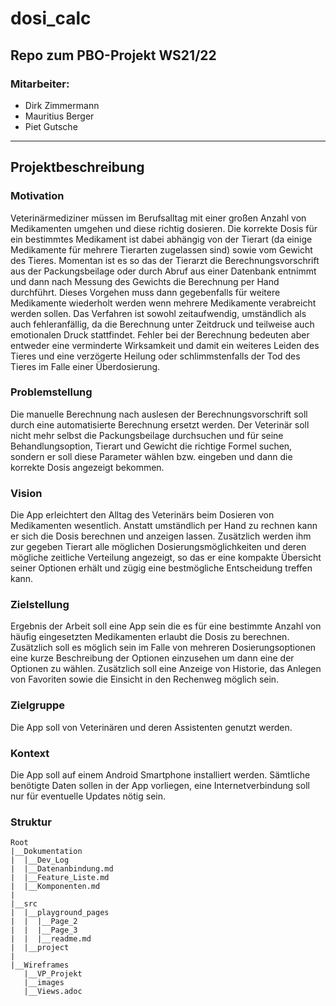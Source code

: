 # dosi_calc
## Repo zum PBO-Projekt WS21/22

### Mitarbeiter:
* Dirk Zimmermann
* Mauritius Berger
* Piet Gutsche
 --- 

## Projektbeschreibung 

### Motivation
Veterinärmediziner müssen im Berufsalltag mit einer großen Anzahl von Medikamenten umgehen und diese richtig dosieren. Die korrekte Dosis für ein bestimmtes Medikament ist dabei abhängig von der Tierart (da einige Medikamente für mehrere Tierarten zugelassen sind) sowie vom Gewicht des Tieres. Momentan ist es so das der Tierarzt die Berechnungsvorschrift aus der Packungsbeilage oder durch Abruf aus einer Datenbank entnimmt und dann nach Messung des Gewichts die Berechnung per Hand durchführt. Dieses Vorgehen muss dann gegebenfalls für weitere Medikamente wiederholt werden wenn mehrere Medikamente verabreicht werden sollen. Das Verfahren ist sowohl zeitaufwendig, umständlich als auch fehleranfällig, da die Berechnung unter Zeitdruck und teilweise auch emotionalen Druck stattfindet. Fehler bei der Berechnung bedeuten aber entweder eine verminderte Wirksamkeit und damit ein weiteres Leiden des Tieres und eine verzögerte Heilung oder schlimmstenfalls der Tod des Tieres im Falle einer Überdosierung. 

### Problemstellung
Die manuelle Berechnung nach auslesen der Berechnungsvorschrift soll durch eine automatisierte Berechnung ersetzt werden. 
Der Veterinär soll nicht mehr selbst die Packungsbeilage durchsuchen und für seine Behandlungsoption, Tierart und Gewicht die richtige Formel suchen, sondern er soll diese Parameter wählen bzw. eingeben und dann die korrekte Dosis angezeigt bekommen.

### Vision
Die App erleichtert den Alltag des Veterinärs beim Dosieren von Medikamenten wesentlich. Anstatt umständlich per Hand zu rechnen kann er sich die Dosis berechnen und anzeigen lassen. Zusätzlich werden ihm zur gegeben Tierart alle möglichen Dosierungsmöglichkeiten und deren mögliche zeitliche Verteilung angezeigt, so das er eine kompakte Übersicht seiner Optionen erhält und zügig eine bestmögliche Entscheidung treffen kann.

### Zielstellung
Ergebnis der Arbeit soll eine App sein die es für eine bestimmte Anzahl von häufig eingesetzten Medikamenten erlaubt die Dosis zu berechnen. Zusätzlich soll es möglich sein im Falle von mehreren Dosierungsoptionen eine kurze Beschreibung der Optionen einzusehen um dann eine der Optionen zu wählen. Zusätzlich soll eine Anzeige von Historie, das Anlegen von Favoriten sowie die Einsicht in den Rechenweg möglich sein.

### Zielgruppe
Die App soll von Veterinären und deren Assistenten genutzt werden.

### Kontext
Die App soll auf einem Android Smartphone installiert werden. Sämtliche benötigte Daten sollen in der App vorliegen, eine Internetverbindung soll nur für eventuelle Updates nötig sein.

### Struktur
```
Root
|__Dokumentation
|  |__Dev_Log
|  |__Datenanbindung.md
|  |__Feature_Liste.md
|  |__Komponenten.md
|
|__src
|  |__playground_pages
|  |  |__Page_2
|  |  |__Page_3
|  |  |__readme.md
|  |__project
|
|__Wireframes
   |__VP_Projekt
   |__images
   |__Views.adoc

```
